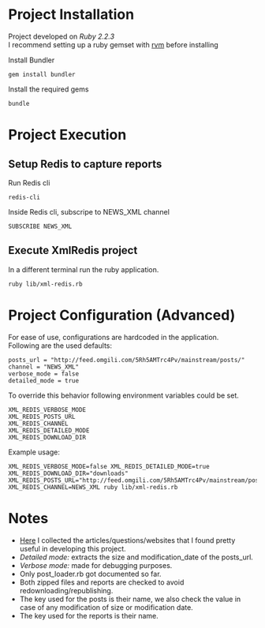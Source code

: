 # Project Installation
Project developed on *Ruby 2.2.3*  
I recommend setting up a ruby gemset with [rvm](https://rvm.io/) before installing  

Install Bundler  
```shell
gem install bundler
```

Install the required gems  
```shell
bundle
```

# Project Execution
## Setup Redis to capture reports
Run Redis cli  
```shell
redis-cli
```
Inside Redis cli, subscripe to NEWS_XML channel  
```
SUBSCRIBE NEWS_XML
```
## Execute XmlRedis project
In a different terminal run the ruby application.  
```shell
ruby lib/xml-redis.rb
```

# Project Configuration (Advanced)
For ease of use, configurations are hardcoded in the application.  
Following are the used defaults:  
```
posts_url = "http://feed.omgili.com/5Rh5AMTrc4Pv/mainstream/posts/"
channel = "NEWS_XML"
verbose_mode = false
detailed_mode = true
```
To override this behavior following environment variables could be set.  
```
XML_REDIS_VERBOSE_MODE
XML_REDIS_POSTS_URL
XML_REDIS_CHANNEL
XML_REDIS_DETAILED_MODE
XML_REDIS_DOWNLOAD_DIR
```
Example usage:
```shell
XML_REDIS_VERBOSE_MODE=false XML_REDIS_DETAILED_MODE=true XML_REDIS_DOWNLOAD_DIR="downloads" XML_REDIS_POSTS_URL="http://feed.omgili.com/5Rh5AMTrc4Pv/mainstream/posts/" XML_REDIS_CHANNEL=NEWS_XML ruby lib/xml-redis.rb
```

# Notes
- [Here](https://gist.github.com/Walid-Shouman/041cc6db70e0842d1164bc7ad362c032) I collected the articles/questions/websites that I found pretty useful in developing this project.  
- *Detailed mode:* extracts the size and modification_date of the posts_url.  
- *Verbose mode:* made for debugging purposes.  
- Only post_loader.rb got documented so far.  
- Both zipped files and reports are checked to avoid redownloading/republishing.  
- The key used for the posts is their name, we also check the value in case of any modification of size or modification date.  
- The key used for the reports is their name.  
